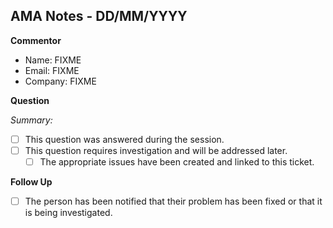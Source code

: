 <!-- This template is to document any questions or concerns that arise from the weekly IronBank AMA sessions and are the responsibility of the POPs team -->

## AMA Notes - DD/MM/YYYY

<!-- The following sections should be duplicated as many times as necessary -->

**Commentor**

- Name: FIXME
- Email: FIXME
- Company: FIXME

**Question**

_Summary:_

<!-- Please provide a brief summary of the person's question -->

- [ ] This question was answered during the session.
- [ ] This question requires investigation and will be addressed later.
  - [ ] The appropriate issues have been created and linked to this ticket.

**Follow Up**

- [ ] The person has been notified that their problem has been fixed or that it is being investigated.
